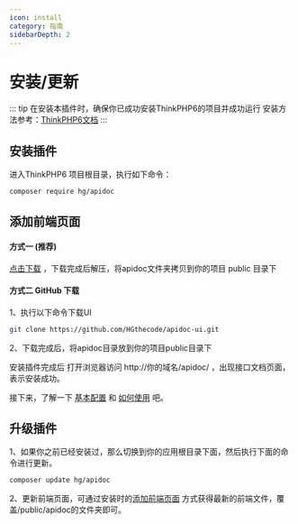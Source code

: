 ```yaml
---
icon: install
category: 指南
sidebarDepth: 2
---
```


# 安装/更新

::: tip 在安装本插件时，确保你已成功安装ThinkPHP6的项目并成功运行
安装方法参考：[ThinkPHP6文档](https://www.kancloud.cn/manual/thinkphp6_0/1037481)
:::


## 安装插件
进入ThinkPHP6 项目根目录，执行如下命令：
```sh
composer require hg/apidoc
```



## 添加前端页面

#### 方式一 (推荐)

[点击下载](https://github.com/HGthecode/apidoc-ui/releases/download/v1.0.0/apidoc.zip) ，下载完成后解压，将apidoc文件夹拷贝到你的项目 public 目录下

#### 方式二 GitHub 下载
 1、执行以下命令下载UI
```sh
git clone https://github.com/HGthecode/apidoc-ui.git
```
 2、下载完成后，将apidoc目录放到你的项目public目录下

安装插件完成后 打开浏览器访问   http://你的域名/apidoc/ ，出现接口文档页面，表示安装成功。


接下来，了解一下  [基本配置](/config/) 和 [如何使用](/use/) 吧。



## 升级插件

1、如果你之前已经安装过，那么切换到你的应用根目录下面，然后执行下面的命令进行更新。
```sh
composer update hg/apidoc
```
2、更新前端页面，可通过安装时的[添加前端页面](/install/#添加前端页面) 方式获得最新的前端文件，覆盖/public/apidoc的文件夹即可。
